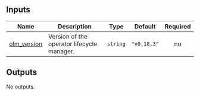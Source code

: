 <!-- BEGIN_TF_DOCS -->


## Inputs

| Name | Description | Type | Default | Required |
|------|-------------|------|---------|:--------:|
| <a name="input_olm_version"></a> [olm\_version](#input\_olm\_version) | Version of the operator lifecycle manager. | `string` | `"v0.18.3"` | no |

## Outputs

No outputs.
<!-- END_TF_DOCS -->
